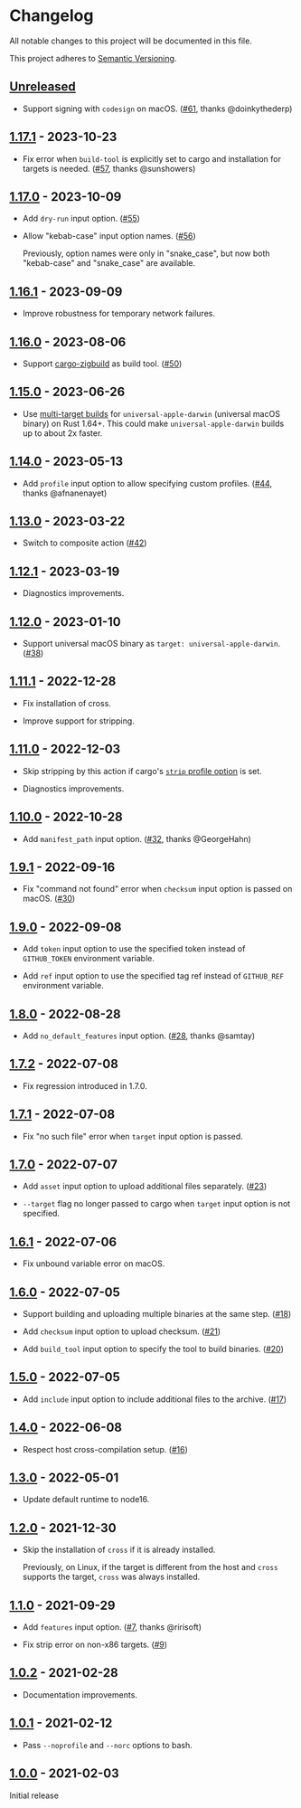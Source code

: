 # Changelog

All notable changes to this project will be documented in this file.

This project adheres to [Semantic Versioning](https://semver.org).

<!--
Note: In this file, do not use the hard wrap in the middle of a sentence for compatibility with GitHub comment style markdown rendering.
-->

## [Unreleased]

- Support signing with `codesign` on macOS. ([#61](https://github.com/taiki-e/upload-rust-binary-action/pull/61), thanks @doinkythederp)

## [1.17.1] - 2023-10-23

- Fix error when `build-tool` is explicitly set to cargo and installation for targets is needed. ([#57](https://github.com/taiki-e/upload-rust-binary-action/pull/57), thanks @sunshowers)

## [1.17.0] - 2023-10-09

- Add `dry-run` input option. ([#55](https://github.com/taiki-e/upload-rust-binary-action/pull/55))

- Allow "kebab-case" input option names. ([#56](https://github.com/taiki-e/upload-rust-binary-action/pull/56))

  Previously, option names were only in "snake_case", but now both "kebab-case" and "snake_case" are available.

## [1.16.1] - 2023-09-09

- Improve robustness for temporary network failures.

## [1.16.0] - 2023-08-06

- Support [cargo-zigbuild](https://github.com/rust-cross/cargo-zigbuild) as build tool. ([#50](https://github.com/taiki-e/upload-rust-binary-action/pull/50))

## [1.15.0] - 2023-06-26

- Use [multi-target builds](https://blog.rust-lang.org/2022/09/22/Rust-1.64.0.html#cargo-improvements-workspace-inheritance-and-multi-target-builds) for `universal-apple-darwin` (universal macOS binary) on Rust 1.64+. This could make `universal-apple-darwin` builds up to about 2x faster.

## [1.14.0] - 2023-05-13

- Add `profile` input option to allow specifying custom profiles. ([#44](https://github.com/taiki-e/upload-rust-binary-action/pull/44), thanks @afnanenayet)

## [1.13.0] - 2023-03-22

- Switch to composite action ([#42](https://github.com/taiki-e/upload-rust-binary-action/pull/42))

## [1.12.1] - 2023-03-19

- Diagnostics improvements.

## [1.12.0] - 2023-01-10

- Support universal macOS binary as `target: universal-apple-darwin`. ([#38](https://github.com/taiki-e/upload-rust-binary-action/pull/38))

## [1.11.1] - 2022-12-28

- Fix installation of cross.

- Improve support for stripping.

## [1.11.0] - 2022-12-03

- Skip stripping by this action if cargo's [`strip` profile option](https://doc.rust-lang.org/cargo/reference/profiles.html#strip) is set.

- Diagnostics improvements.

## [1.10.0] - 2022-10-28

- Add `manifest_path` input option. ([#32](https://github.com/taiki-e/upload-rust-binary-action/pull/32), thanks @GeorgeHahn)

## [1.9.1] - 2022-09-16

- Fix "command not found" error when `checksum` input option is passed on macOS. ([#30](https://github.com/taiki-e/upload-rust-binary-action/pull/30))

## [1.9.0] - 2022-09-08

- Add `token` input option to use the specified token instead of `GITHUB_TOKEN` environment variable.

- Add `ref` input option to use the specified tag ref instead of `GITHUB_REF` environment variable.

## [1.8.0] - 2022-08-28

- Add `no_default_features` input option. ([#28](https://github.com/taiki-e/upload-rust-binary-action/pull/28), thanks @samtay)

## [1.7.2] - 2022-07-08

- Fix regression introduced in 1.7.0.

## [1.7.1] - 2022-07-08

- Fix "no such file" error when `target` input option is passed.

## [1.7.0] - 2022-07-07

- Add `asset` input option to upload additional files separately. ([#23](https://github.com/taiki-e/upload-rust-binary-action/pull/23))

- `--target` flag no longer passed to cargo when `target` input option is not specified.

## [1.6.1] - 2022-07-06

- Fix unbound variable error on macOS.

## [1.6.0] - 2022-07-05

- Support building and uploading multiple binaries at the same step. ([#18](https://github.com/taiki-e/upload-rust-binary-action/pull/18))

- Add `checksum` input option to upload checksum. ([#21](https://github.com/taiki-e/upload-rust-binary-action/pull/21))

- Add `build_tool` input option to specify the tool to build binaries. ([#20](https://github.com/taiki-e/upload-rust-binary-action/pull/20))

## [1.5.0] - 2022-07-05

- Add `include` input option to include additional files to the archive. ([#17](https://github.com/taiki-e/upload-rust-binary-action/pull/17))

## [1.4.0] - 2022-06-08

- Respect host cross-compilation setup. ([#16](https://github.com/taiki-e/upload-rust-binary-action/pull/16))

## [1.3.0] - 2022-05-01

- Update default runtime to node16.

## [1.2.0] - 2021-12-30

- Skip the installation of `cross` if it is already installed.

  Previously, on Linux, if the target is different from the host and `cross` supports the target, `cross` was always installed.

## [1.1.0] - 2021-09-29

- Add `features` input option. ([#7](https://github.com/taiki-e/upload-rust-binary-action/pull/7), thanks @ririsoft)

- Fix strip error on non-x86 targets. ([#9](https://github.com/taiki-e/upload-rust-binary-action/pull/9))

## [1.0.2] - 2021-02-28

- Documentation improvements.

## [1.0.1] - 2021-02-12

- Pass `--noprofile` and `--norc` options to bash.

## [1.0.0] - 2021-02-03

Initial release

[Unreleased]: https://github.com/taiki-e/upload-rust-binary-action/compare/v1.17.1...HEAD
[1.17.1]: https://github.com/taiki-e/upload-rust-binary-action/compare/v1.17.0...v1.17.1
[1.17.0]: https://github.com/taiki-e/upload-rust-binary-action/compare/v1.16.1...v1.17.0
[1.16.1]: https://github.com/taiki-e/upload-rust-binary-action/compare/v1.16.0...v1.16.1
[1.16.0]: https://github.com/taiki-e/upload-rust-binary-action/compare/v1.15.0...v1.16.0
[1.15.0]: https://github.com/taiki-e/upload-rust-binary-action/compare/v1.14.0...v1.15.0
[1.14.0]: https://github.com/taiki-e/upload-rust-binary-action/compare/v1.13.0...v1.14.0
[1.13.0]: https://github.com/taiki-e/upload-rust-binary-action/compare/v1.12.1...v1.13.0
[1.12.1]: https://github.com/taiki-e/upload-rust-binary-action/compare/v1.12.0...v1.12.1
[1.12.0]: https://github.com/taiki-e/upload-rust-binary-action/compare/v1.11.1...v1.12.0
[1.11.1]: https://github.com/taiki-e/upload-rust-binary-action/compare/v1.11.0...v1.11.1
[1.11.0]: https://github.com/taiki-e/upload-rust-binary-action/compare/v1.10.0...v1.11.0
[1.10.0]: https://github.com/taiki-e/upload-rust-binary-action/compare/v1.9.1...v1.10.0
[1.9.1]: https://github.com/taiki-e/upload-rust-binary-action/compare/v1.9.0...v1.9.1
[1.9.0]: https://github.com/taiki-e/upload-rust-binary-action/compare/v1.8.0...v1.9.0
[1.8.0]: https://github.com/taiki-e/upload-rust-binary-action/compare/v1.7.2...v1.8.0
[1.7.2]: https://github.com/taiki-e/upload-rust-binary-action/compare/v1.7.1...v1.7.2
[1.7.1]: https://github.com/taiki-e/upload-rust-binary-action/compare/v1.7.0...v1.7.1
[1.7.0]: https://github.com/taiki-e/upload-rust-binary-action/compare/v1.6.1...v1.7.0
[1.6.1]: https://github.com/taiki-e/upload-rust-binary-action/compare/v1.6.0...v1.6.1
[1.6.0]: https://github.com/taiki-e/upload-rust-binary-action/compare/v1.5.0...v1.6.0
[1.5.0]: https://github.com/taiki-e/upload-rust-binary-action/compare/v1.4.0...v1.5.0
[1.4.0]: https://github.com/taiki-e/upload-rust-binary-action/compare/v1.3.0...v1.4.0
[1.3.0]: https://github.com/taiki-e/upload-rust-binary-action/compare/v1.2.0...v1.3.0
[1.2.0]: https://github.com/taiki-e/upload-rust-binary-action/compare/v1.1.0...v1.2.0
[1.1.0]: https://github.com/taiki-e/upload-rust-binary-action/compare/v1.0.2...v1.1.0
[1.0.2]: https://github.com/taiki-e/upload-rust-binary-action/compare/v1.0.1...v1.0.2
[1.0.1]: https://github.com/taiki-e/upload-rust-binary-action/compare/v1.0.0...v1.0.1
[1.0.0]: https://github.com/taiki-e/upload-rust-binary-action/releases/tag/v1.0.0
